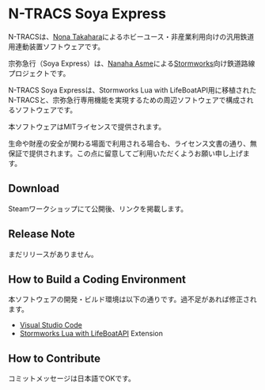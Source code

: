 # N-TRACS Soya Express

N-TRACSは、[Nona Takahara](https://github.com/nona-takahara)によるホビーユース・非産業利用向けの汎用鉄道用連動装置ソフトウェアです。

宗弥急行（Soya Express）は、[Nanaha Asme](https://twitter.com/AsmeNanaha)による[Stormworks](https://store.steampowered.com/app/573090/Stormworks_Build_and_Rescue/)向け鉄道路線プロジェクトです。

N-TRACS Soya Expressは、Stormworks Lua with LifeBoatAPI用に移植されたN-TRACSと、宗弥急行専用機能を実現するための周辺ソフトウェアで構成されるソフトウェアです。

本ソフトウェアはMITライセンスで提供されます。

生命や財産の安全が関わる場面で利用される場合も、ライセンス文書の通り、無保証で提供されます。この点に留意してご利用いただくようお願い申し上げます。

## Download
Steamワークショップにて公開後、リンクを掲載します。

## Release Note
まだリリースがありません。

## How to Build a Coding Environment
本ソフトウェアの開発・ビルド環境は以下の通りです。過不足があれば修正されます。

- [Visual Studio Code](https://code.visualstudio.com/)
- [Stormworks Lua with LifeBoatAPI](https://marketplace.visualstudio.com/items?itemName=NameousChangey.lifeboatapi) Extension

## How to Contribute
コミットメッセージは日本語でOKです。

